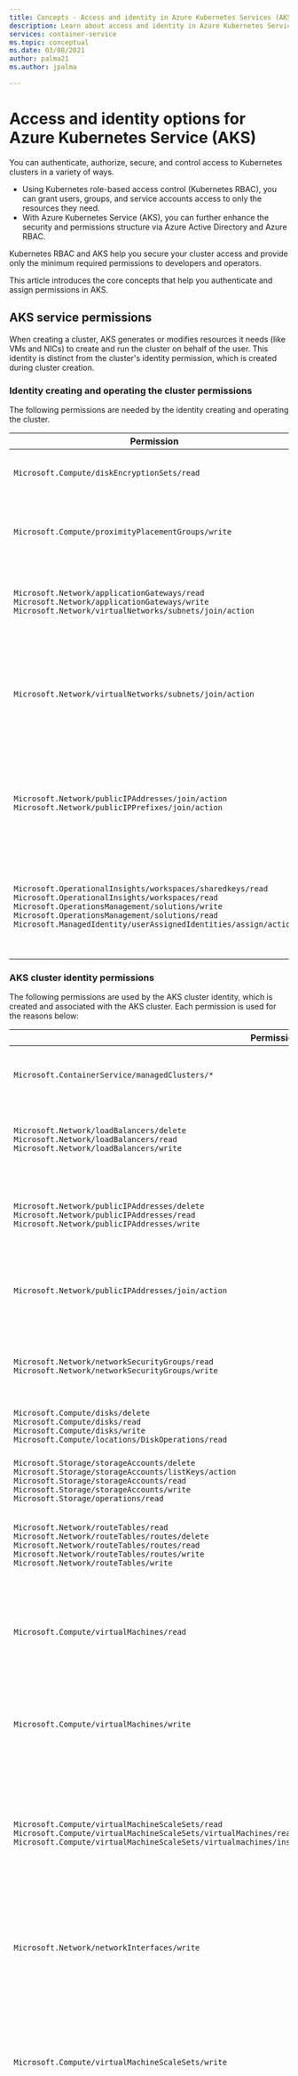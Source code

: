 ```yaml
---
title: Concepts - Access and identity in Azure Kubernetes Services (AKS)
description: Learn about access and identity in Azure Kubernetes Service (AKS), including Azure Active Directory integration, Kubernetes role-based access control (Kubernetes RBAC), and roles and bindings.
services: container-service
ms.topic: conceptual
ms.date: 03/08/2021
author: palma21
ms.author: jpalma

---
```


# Access and identity options for Azure Kubernetes Service (AKS)

You can authenticate, authorize, secure, and control access to Kubernetes clusters in a variety of ways. 
* Using Kubernetes role-based access control (Kubernetes RBAC), you can grant users, groups, and service accounts access to only the resources they need. 
* With Azure Kubernetes Service (AKS), you can further enhance the security and permissions structure via Azure Active Directory and Azure RBAC. 

Kubernetes RBAC and AKS help you secure your cluster access and provide only the minimum required permissions to developers and operators.

This article introduces the core concepts that help you authenticate and assign permissions in AKS.

## AKS service permissions

When creating a cluster, AKS generates or modifies resources it needs (like VMs and NICs) to create and run the cluster on behalf of the user. This identity is distinct from the cluster's identity permission, which is created during cluster creation.

### Identity creating and operating the cluster permissions

The following permissions are needed by the identity creating and operating the cluster.

| Permission | Reason |
|---|---|
| `Microsoft.Compute/diskEncryptionSets/read` | Required to read disk encryption set ID. |
| `Microsoft.Compute/proximityPlacementGroups/write` | Required for updating proximity placement groups. |
| `Microsoft.Network/applicationGateways/read` <br/> `Microsoft.Network/applicationGateways/write` <br/> `Microsoft.Network/virtualNetworks/subnets/join/action` | Required to configure application gateways and join the subnet. |
| `Microsoft.Network/virtualNetworks/subnets/join/action` | Required to configure the Network Security Group for the subnet when using a custom VNET.|
| `Microsoft.Network/publicIPAddresses/join/action` <br/> `Microsoft.Network/publicIPPrefixes/join/action` | Required to configure the outbound public IPs on the Standard Load Balancer. |
| `Microsoft.OperationalInsights/workspaces/sharedkeys/read` <br/> `Microsoft.OperationalInsights/workspaces/read` <br/> `Microsoft.OperationsManagement/solutions/write` <br/> `Microsoft.OperationsManagement/solutions/read` <br/> `Microsoft.ManagedIdentity/userAssignedIdentities/assign/action` | Required to create and update Log Analytics workspaces and Azure monitoring for containers. |

### AKS cluster identity permissions

The following permissions are used by the AKS cluster identity, which is created and associated with the AKS cluster. Each permission is used for the reasons below:

| Permission | Reason |
|---|---|
| `Microsoft.ContainerService/managedClusters/*`  <br/> | Required for creating users and operating the cluster
| `Microsoft.Network/loadBalancers/delete` <br/> `Microsoft.Network/loadBalancers/read` <br/> `Microsoft.Network/loadBalancers/write` | Required to configure the load balancer for a LoadBalancer service. |
| `Microsoft.Network/publicIPAddresses/delete` <br/> `Microsoft.Network/publicIPAddresses/read` <br/> `Microsoft.Network/publicIPAddresses/write` | Required to find and configure public IPs for a LoadBalancer service. |
| `Microsoft.Network/publicIPAddresses/join/action` | Required for configuring public IPs for a LoadBalancer service. |
| `Microsoft.Network/networkSecurityGroups/read` <br/> `Microsoft.Network/networkSecurityGroups/write` | Required to create or delete security rules for a LoadBalancer service. |
| `Microsoft.Compute/disks/delete` <br/> `Microsoft.Compute/disks/read` <br/> `Microsoft.Compute/disks/write` <br/> `Microsoft.Compute/locations/DiskOperations/read` | Required to configure AzureDisks. |
| `Microsoft.Storage/storageAccounts/delete` <br/> `Microsoft.Storage/storageAccounts/listKeys/action` <br/> `Microsoft.Storage/storageAccounts/read` <br/> `Microsoft.Storage/storageAccounts/write` <br/> `Microsoft.Storage/operations/read` | Required to configure storage accounts for AzureFile or AzureDisk. |
| `Microsoft.Network/routeTables/read` <br/> `Microsoft.Network/routeTables/routes/delete` <br/> `Microsoft.Network/routeTables/routes/read` <br/> `Microsoft.Network/routeTables/routes/write` <br/> `Microsoft.Network/routeTables/write` | Required to configure route tables and routes for nodes. |
| `Microsoft.Compute/virtualMachines/read` | Required to find information for virtual machines in a VMAS, such as zones, fault domain, size, and data disks. |
| `Microsoft.Compute/virtualMachines/write` | Required to attach AzureDisks to a virtual machine in a VMAS. |
| `Microsoft.Compute/virtualMachineScaleSets/read` <br/> `Microsoft.Compute/virtualMachineScaleSets/virtualMachines/read` <br/> `Microsoft.Compute/virtualMachineScaleSets/virtualmachines/instanceView/read` | Required to find information for virtual machines in a virtual machine scale set, such as zones, fault domain, size, and data disks. |
| `Microsoft.Network/networkInterfaces/write` | Required to add a virtual machine in a VMAS to a load balancer backend address pool. |
| `Microsoft.Compute/virtualMachineScaleSets/write` | Required to add a virtual machine scale set to a load balancer backend address pools and scale out nodes in a virtual machine scale set. |
| `Microsoft.Compute/virtualMachineScaleSets/virtualmachines/write` | Required to attach AzureDisks and add a virtual machine from a virtual machine scale set to the load balancer. |
| `Microsoft.Network/networkInterfaces/read` | Required to search internal IPs and load balancer backend address pools for virtual machines in a VMAS. |
| `Microsoft.Compute/virtualMachineScaleSets/virtualMachines/networkInterfaces/read` | Required to search internal IPs and load balancer backend address pools for a virtual machine in a virtual machine scale set. |
| `Microsoft.Compute/virtualMachineScaleSets/virtualMachines/networkInterfaces/ipconfigurations/publicipaddresses/read` | Required to find public IPs for a virtual machine in a virtual machine scale set. |
| `Microsoft.Network/virtualNetworks/read` <br/> `Microsoft.Network/virtualNetworks/subnets/read` | Required to verify if a subnet exists for the internal load balancer in another resource group. |
| `Microsoft.Compute/snapshots/delete` <br/> `Microsoft.Compute/snapshots/read` <br/> `Microsoft.Compute/snapshots/write` | Required to configure snapshots for AzureDisk. |
| `Microsoft.Compute/locations/vmSizes/read` <br/> `Microsoft.Compute/locations/operations/read` | Required to find virtual machine sizes for finding AzureDisk volume limits. |

### Additional cluster identity permissions

When creating a cluster with specific attributes, you will need the following additional permissions for the cluster identity. Since these permissions are not automatically assigned, you must add them to the cluster identity after it's created.

| Permission | Reason |
|---|---|
| `Microsoft.Network/networkSecurityGroups/write` <br/> `Microsoft.Network/networkSecurityGroups/read` | Required if using a network security group in another resource group. Required to configure security rules for a LoadBalancer service. |
| `Microsoft.Network/virtualNetworks/subnets/read` <br/> `Microsoft.Network/virtualNetworks/subnets/join/action` | Required if using a subnet in another resource group such as a custom VNET. |
| `Microsoft.Network/routeTables/routes/read` <br/> `Microsoft.Network/routeTables/routes/write` | Required if using a subnet associated with a route table in another resource group such as a custom VNET with a custom route table. Required to verify if a subnet already exists for the subnet in the other resource group. |
| `Microsoft.Network/virtualNetworks/subnets/read` | Required if using an internal load balancer in another resource group. Required to verify if a subnet already exists for the internal load balancer in the resource group. |

## Kubernetes RBAC

Kubernetes RBAC provides granular filtering of user actions. With this control mechanism:
* You assign users or user groups permission to create and modify resources or view logs from running application workloads. 
* You can scope permissions to a single namespace or across the entire AKS cluster. 
* You create *roles* to define permissions, and then assign those roles to users with *role bindings*.

For more information, see [Using Kubernetes RBAC authorization][kubernetes-rbac].

### Roles and ClusterRoles

#### Roles
Before assigning permissions to users with Kubernetes RBAC, you'll define user permissions as a *Role*. Grant permissions within a namespace using roles. 

> [!NOTE]
> Kubernetes roles *grant* permissions; they don't *deny* permissions.

To grant permissions across the entire cluster or to cluster resources outside a given namespace, you can instead use *ClusterRoles*.

#### ClusterRoles

A ClusterRole grants and applies permissions to resources across the entire cluster, not a specific namespace.

### RoleBindings and ClusterRoleBindings

Once you've defined roles to grant permissions to resources, you assign those Kubernetes RBAC permissions with a *RoleBinding*. If your AKS cluster [integrates with Azure Active Directory (Azure AD)](#azure-active-directory-integration), RoleBindings grant permissions to Azure AD users to perform actions within the cluster. See how in [Control access to cluster resources using Kubernetes role-based access control and Azure Active Directory identities](azure-ad-rbac.md).

#### RoleBindings

Assign roles to users for a given namespace using RoleBindings. With RoleBindings, you can logically segregate a single AKS cluster, only enabling users to access the application resources in their assigned namespace. 

To bind roles across the entire cluster, or to cluster resources outside a given namespace, you instead use *ClusterRoleBindings*.

#### ClusterRoleBinding

With a ClusterRoleBinding, you bind roles to users and apply to resources across the entire cluster, not a specific namespace. This approach lets you grant administrators or support engineers access to all resources in the AKS cluster.


> [!NOTE]
> Microsoft/AKS performs any cluster actions with user consent under a built-in Kubernetes role `aks-service` and built-in role binding `aks-service-rolebinding`. 
> 
> This role enables AKS to troubleshoot and diagnose cluster issues, but can't modify permissions nor create roles or role bindings, or other high privilege actions. Role access is only enabled under active support tickets with just-in-time (JIT) access. Read more about [AKS support policies](support-policies.md).


### Kubernetes service accounts

*Service accounts* are one of the primary user types in Kubernetes. The Kubernetes API holds and manages service accounts. Service account credentials are stored as Kubernetes secrets, allowing them to be used by authorized pods to communicate with the API Server. Most API requests provide an authentication token for a service account or a normal user account.

Normal user accounts allow more traditional access for human administrators or developers, not just services and processes. While Kubernetes doesn't provide an identity management solution to store regular user accounts and passwords, you can integrate external identity solutions into Kubernetes. For AKS clusters, this integrated identity solution is Azure AD.

For more information on the identity options in Kubernetes, see [Kubernetes authentication][kubernetes-authentication].

## Azure AD integration

Enhance your AKS cluster security with Azure AD integration. Built on decades of enterprise identity management, Azure AD is a multi-tenant, cloud-based directory and identity management service that combines core directory services, application access management, and identity protection. With Azure AD, you can integrate on-premises identities into AKS clusters to provide a single source for account management and security.

![Azure Active Directory integration with AKS clusters](media/concepts-identity/aad-integration.png)

With Azure AD-integrated AKS clusters, you can grant users or groups access to Kubernetes resources within a namespace or across the cluster. 

1. To obtain a `kubectl` configuration context, a user runs the [az aks get-credentials][az-aks-get-credentials] command. 
1. When a user interacts with the AKS cluster with `kubectl`, they're prompted to sign in with their Azure AD credentials. 

This approach provides a single source for user account management and password credentials. The user can only access the resources as defined by the cluster administrator.

Azure AD authentication is provided to AKS clusters with OpenID Connect. OpenID Connect is an identity layer built on top of the OAuth 2.0 protocol. For more information on OpenID Connect, see the [Open ID connect documentation][openid-connect]. From inside of the Kubernetes cluster, [Webhook Token Authentication][webhook-token-docs] is used to verify authentication tokens. Webhook token authentication is configured and managed as part of the AKS cluster.

### Webhook and API server

![Webhook and API server authentication flow](media/concepts-identity/auth-flow.png)

As shown in the graphic above, the API server calls the AKS webhook server and performs the following steps:

1. `kubectl` uses the Azure AD client application to sign in users with [OAuth 2.0 device authorization grant flow](../active-directory/develop/v2-oauth2-device-code.md).
2. Azure AD provides an access_token, id_token, and a refresh_token.
3. The user makes a request to `kubectl` with an access_token from `kubeconfig`.
4. `kubectl` sends the access_token to API Server.
5. The API Server is configured with the Auth WebHook Server to perform validation.
6. The authentication webhook server confirms the JSON Web Token signature is valid by checking the Azure AD public signing key.
7. The server application uses user-provided credentials to query group memberships of the logged-in user from the MS Graph API.
8. A response is sent to the API Server with user information such as the user principal name (UPN) claim of the access token, and the group membership of the user based on the object ID.
9. The API performs an authorization decision based on the Kubernetes Role/RoleBinding.
10. Once authorized, the API server returns a response to `kubectl`.
11. `kubectl` provides feedback to the user.
 
Learn how to integrate AKS with Azure AD with our [AKS-managed Azure AD integration how-to guide](managed-aad.md).

## Azure role-based access control

Azure role-based access control (RBAC) is an authorization system built on [Azure Resource Manager](../azure-resource-manager/management/overview.md) that provides fine-grained access management of Azure resources.

| RBAC system | Description |
|---|---|
| Kubernetes RBAC | Designed to work on Kubernetes resources within your AKS cluster. |
| Azure RBAC | Designed to work on resources within your Azure subscription. |

With Azure RBAC, you create a *role definition* that outlines the permissions to be applied. You then assign a user or group this role definition via a *role assignment* for a particular *scope*. The scope can be an individual resource, a resource group, or across the subscription.

For more information, see [What is Azure role-based access control (Azure RBAC)?][azure-rbac]

There are two levels of access needed to fully operate an AKS cluster: 
* [Access the AKS resource in your Azure subscription](#azure-rbac-to-authorize-access-to-the-aks-resource). 
  * Control scaling or upgrading your cluster using the AKS APIs.
  * Pull your `kubeconfig`.
* Access to the Kubernetes API. This access is controlled by either:
  * [Kubernetes RBAC](#kubernetes-role-based-access-control-kubernetes-rbac) (traditionally).
  * [Integrating Azure RBAC with AKS for Kubernetes authorization](#azure-rbac-for-kubernetes-authorization-preview).

### Azure RBAC to authorize access to the AKS resource

With Azure RBAC, you can provide your users (or identities) with granular access to AKS resources across one or more subscriptions. For example, you could use the [Azure Kubernetes Service Contributor role](../role-based-access-control/built-in-roles.md#azure-kubernetes-service-contributor-role) to scale and upgrade your cluster. Meanwhile, another user with the [Azure Kubernetes Service Cluster Admin role](../role-based-access-control/built-in-roles.md#azure-kubernetes-service-cluster-admin-role) only has permission to pull the Admin `kubeconfig`.

Alternatively, you could give your user the general [Contributor](../role-based-access-control/built-in-roles.md#contributor) role. With the general Contributor role, users can perform the above permissions and every action possible on the AKS resource, except managing permissions.

[Use Azure RBAC to define access to the Kubernetes configuration file in AKS](control-kubeconfig-access.md).

### Azure RBAC for Kubernetes Authorization (Preview)

With the Azure RBAC integration, AKS will use a Kubernetes Authorization webhook server so you can manage Azure AD-integrated Kubernetes cluster resource permissions and assignments using Azure role definition and role assignments.

![Azure RBAC for Kubernetes authorization flow](media/concepts-identity/azure-rbac-k8s-authz-flow.png)

As shown in the above diagram, when using the Azure RBAC integration, all requests to the Kubernetes API will follow the same authentication flow as explained on the [Azure Active Directory integration section](#azure-active-directory-integration). 

If the identity making the request exists in Azure AD, Azure will team with Kubernetes RBAC to authorize the request. If the identity exists outside of Azure AD (i.e., a Kubernetes service account), authorization will deter to the normal Kubernetes RBAC.

In this scenario, you use Azure RBAC mechanisms and APIs to assign users built-in roles or create custom roles, just as you would with Kubernetes roles. 

With this feature, you not only give users permissions to the AKS resource across subscriptions, but you also configure the role and permissions for inside each of those clusters controlling Kubernetes API access. For example, you can grant the `Azure Kubernetes Service RBAC Viewer` role on the subscription scope. The role recipient will be able to list and get all Kubernetes objects from all clusters without modifying them.

> [!IMPORTANT]
> You need to enable Azure RBAC for Kubernetes authorization before using this feature. For more details and step by step guidance, follow our [Use Azure RBAC for Kubernetes Authorization](manage-azure-rbac.md) how-to guide.

#### Built-in roles

AKS provides the following four built-in roles. They are similar to the [Kubernetes built-in roles](https://kubernetes.io/docs/reference/access-authn-authz/rbac/#user-facing-roles) with a few differences, like supporting CRDs. See the full list of actions allowed by each [Azure built-in role](../role-based-access-control/built-in-roles.md).

| Role                                | Description  |
|-------------------------------------|--------------|
| Azure  Kubernetes Service RBAC Viewer  | Allows read-only access to see most objects in a namespace. <br> Doesn't allow viewing roles or role bindings.<br> Doesn't allow viewing `Secrets`. Reading the `Secrets` contents enables access to `ServiceAccount` credentials in the namespace, which would allow API access as any `ServiceAccount` in the namespace (a form of privilege escalation).  |
| Azure Kubernetes Service RBAC  Writer | Allows read/write access to most objects in a namespace. <br> Doesn't allow viewing or modifying roles, or role bindings. <br> Allows accessing `Secrets` and running pods as any ServiceAccount in the namespace, so it can be used to gain the API access levels of any ServiceAccount in the namespace. |
| Azure Kubernetes Service RBAC Admin  | Allows admin access, intended to be granted within a namespace. <br> Allows read/write access to most resources in a namespace (or cluster scope), including the ability to create roles and role bindings within the namespace. <br> Doesn't allow write access to resource quota or to the namespace itself. |
| Azure Kubernetes Service RBAC Cluster Admin  | Allows super-user access to perform any action on any resource. <br> Gives full control over every resource in the cluster and in all namespaces. |


## Summary

View the table for a quick summary of how users can authenticate to Kubernetes when Azure AD integration is enabled. In all cases, the user's sequence of commands is:
1. Run `az login` to authenticate to Azure.
1. Run `az aks get-credentials` to download credentials for the cluster into `.kube/config`.
1. Run `kubectl` commands. 
   * The first command may trigger browser-based authentication to authenticate to the cluster, as described in the following table.

In the Azure portal, you can find:
* The *Role Grant* (Azure RBAC role grant) referred to in the second column is shown on the **Access Control** tab. 
* The Cluster Admin Azure AD Group is shown on the **Configuration** tab.
  * Also found with parameter name `--aad-admin-group-object-ids` in the Azure CLI.


| Description        | Role grant required| Cluster admin Azure AD group(s) | When to use |
| -------------------|------------|----------------------------|-------------|
| Legacy admin login using client certificate| **Azure Kubernetes Admin Role**. This role allows `az aks get-credentials` to be used with the `--admin` flag, which downloads a [legacy (non-Azure AD) cluster admin certificate](control-kubeconfig-access.md) into the user's `.kube/config`. This is the only purpose of "Azure Kubernetes Admin Role".|n/a|If you're permanently blocked by not having access to a valid Azure AD group with access to your cluster.| 
| Azure AD with manual (Cluster)RoleBindings| **Azure Kubernetes User Role**. The "User" role allows `az aks get-credentials` to be used without the `--admin` flag. (This is the only purpose of "Azure Kubernetes User Role".) The result, on an Azure AD-enabled cluster, is the download of [an empty entry](control-kubeconfig-access.md) into `.kube/config`, which triggers browser-based authentication when it's first used by `kubectl`.| User is not in any of these groups. Because the user is not in any Cluster Admin groups, their rights will be controlled entirely by any RoleBindings or ClusterRoleBindings that have been set up by cluster admins. The (Cluster)RoleBindings [nominate Azure AD users or Azure AD groups](azure-ad-rbac.md) as their `subjects`. If no such bindings have been set up, the user will not be able to excute any `kubectl` commands.|If you want fine-grained access control, and you're not using Azure RBAC for Kubernetes Authorization. Note that the user who sets up the bindings must log in by one of the other methods listed in this table.|
| Azure AD by member of admin group| Same as above|User is a member of one of the groups listed here. AKS automatically generates a ClusterRoleBinding that binds all of the listed groups to the `cluster-admin` Kubernetes role. So users in these groups can run all `kubectl` commands as `cluster-admin`.|If you want to conveniently grant users full admin rights, and are _not_ using Azure RBAC for Kubernetes authorization.|
| Azure AD with Azure RBAC for Kubernetes Authorization|Two roles: <br> First, **Azure Kubernetes User Role** (as above). <br> Second, one of the "Azure Kubernetes Service **RBAC**..." roles listed above, or your own custom alternative.|The admin roles field on the Configuration tab is irrelevant when Azure RBAC for Kubernetes Authorization is enabled.|You are using Azure RBAC for Kubernetes authorization. This approach gives you fine-grained control, without the need to set up RoleBindings or ClusterRoleBindings.|

## Next steps

- To get started with Azure AD and Kubernetes RBAC, see [Integrate Azure Active Directory with AKS][aks-aad].
- For associated best practices, see [Best practices for authentication and authorization in AKS][operator-best-practices-identity].
- To get started with Azure RBAC for Kubernetes Authorization, see [Use Azure RBAC to authorize access within the Azure Kubernetes Service (AKS) Cluster](manage-azure-rbac.md).
- To get started securing your `kubeconfig` file, see [Limit access to cluster configuration file](control-kubeconfig-access.md)

For more information on core Kubernetes and AKS concepts, see the following articles:

- [Kubernetes / AKS clusters and workloads][aks-concepts-clusters-workloads]
- [Kubernetes / AKS security][aks-concepts-security]
- [Kubernetes / AKS virtual networks][aks-concepts-network]
- [Kubernetes / AKS storage][aks-concepts-storage]
- [Kubernetes / AKS scale][aks-concepts-scale]

<!-- LINKS - External -->
[kubernetes-authentication]: https://kubernetes.io/docs/reference/access-authn-authz/authentication
[webhook-token-docs]: https://kubernetes.io/docs/reference/access-authn-authz/authentication/#webhook-token-authentication
[kubernetes-rbac]: https://kubernetes.io/docs/reference/access-authn-authz/rbac/

<!-- LINKS - Internal -->
[openid-connect]: ../active-directory/develop/v2-protocols-oidc.md
[az-aks-get-credentials]: /cli/azure/aks#az-aks-get-credentials
[azure-rbac]: ../role-based-access-control/overview.md
[aks-aad]: managed-aad.md
[aks-concepts-clusters-workloads]: concepts-clusters-workloads.md
[aks-concepts-security]: concepts-security.md
[aks-concepts-scale]: concepts-scale.md
[aks-concepts-storage]: concepts-storage.md
[aks-concepts-network]: concepts-network.md
[operator-best-practices-identity]: operator-best-practices-identity.md
[upgrade-per-cluster]: ../azure-monitor/containers/container-insights-update-metrics.md#upgrade-per-cluster-using-azure-cli
